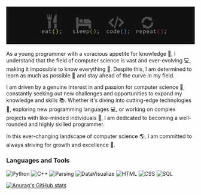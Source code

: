 ![Header](https://github.com/FR13NDS2020/FR13NDS2020/blob/main/assets/header.png)

As a young programmer with a voracious appetite for knowledge 🤔, I understand that the field of computer science is vast and ever-evolving 💻, making it impossible to know everything 🤯. Despite this, I am determined to learn as much as possible 💪 and stay ahead of the curve in my field.

I am driven by a genuine interest in and passion for computer science 💖, constantly seeking out new challenges and opportunities to expand my knowledge and skills 📚. Whether it's diving into cutting-edge technologies 🚀, exploring new programming languages 💻, or working on complex projects with like-minded individuals 👥, I am dedicated to becoming a well-rounded and highly skilled programmer.

In this ever-changing landscape of computer science 🌎, I am committed to always striving for growth and excellence 💪.


### Languages and Tools
![Python](https://img.shields.io/badge/-Python-111111?style=for-the-badge&logo=Python)
![C++](https://img.shields.io/badge/-C++-111111?style=for-the-badge&logo=C%2b%2b)
![Parsing](https://img.shields.io/badge/-Parsing-111111?style=for-the-badge)
![DataVisualize](https://img.shields.io/badge/-DataVisualize-111111?style=for-the-badge)
![HTML](https://img.shields.io/badge/-HTML-111111?style=for-the-badge&logo=HTML)
![CSS](https://img.shields.io/badge/-CSS-111111?style=for-the-badge&logo=CSS)
![SQL](https://img.shields.io/badge/-SQL-111111?style=for-the-badge&logo=SQL)



[![Anurag's GitHub stats](https://github-readme-stats.vercel.app/api?username=FR13NDS2020&show_icons=true&theme=dark)](https://github.com/anuraghazra/github-readme-stats)
